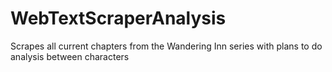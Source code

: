 # WebTextScraperAnalysis

Scrapes all current chapters from the Wandering Inn series with plans to do analysis between characters
